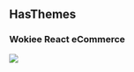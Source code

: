 ## HasThemes
### Wokiee React eCommerce

<img src="https://htmldemo.hasthemes.com/banner/wokiee-react-1/01.png"/>